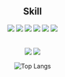 <h2 align="center">Skill</h2>
<div align="center">
  <img src="https://img.shields.io/badge/Java-744E3B?style=for-the-badge&logo=Java&logoColor=white"/> 
  <img src="https://img.shields.io/badge/Python-3776AB?style=for-the-badge&logo=Python&logoColor=white"/> 
  <img src="https://img.shields.io/badge/JavaScript-F7DF1E?style=for-the-badge&logo=JavaScript&logoColor=white"/> 
  <img src="https://img.shields.io/badge/HTML5-E34F26?style=for-the-badge&logo=HTML5&logoColor=white"/> 
  <img src="https://img.shields.io/badge/CSS3-1572B6?style=for-the-badgee&logo=CSS3&logoColor=white"/> 
  <img src="https://img.shields.io/badge/MySQL-4479A1?style=for-the-badge&logo=MySQL&logoColor=white" / >
</div>

</br>
</br>

<div align="center">
  <a href="http://solved.ac/qkrdlfrb123"><img src="http://mazassumnida.wtf/api/v2/generate_badge?boj=qkrdlfrb123"/></a>
  
  <img src="http://mazandi.herokuapp.com/api?handle=qkrdlfrb123&theme=warm"/>
  
  ![Top Langs](https://github-readme-stats.vercel.app/api/top-langs/?username=repeater1384&layout=compact&theme=tokyonight)
</div>
